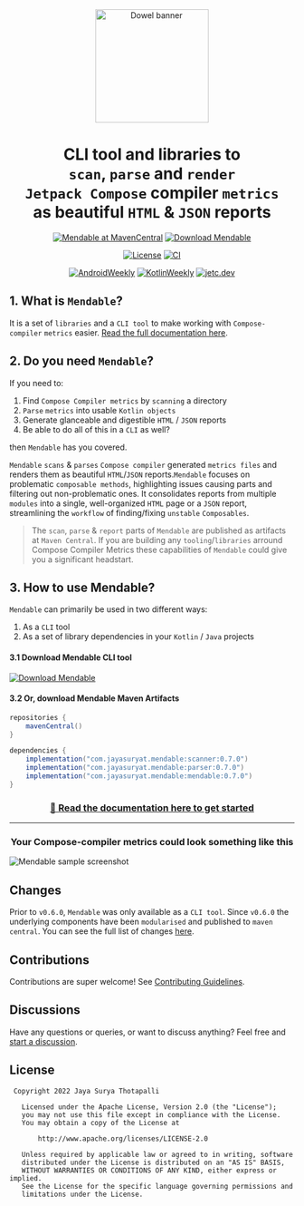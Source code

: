 <div align="center">

  <a>
    <picture>
      <source media="(prefers-color-scheme: dark)" srcset="https://user-images.githubusercontent.com/37530409/205920274-d4cd2c4e-92d9-40d8-ac0f-39e8374600d6.svg" height="200">
      <img alt="Dowel banner" src="https://user-images.githubusercontent.com/37530409/205920279-1c22ea9e-1f81-45d9-9994-01785e9ab473.svg" height="200">
    </picture>
  </a>

  <h1>CLI tool and libraries to<br><code>scan</code>, <code>parse</code> and <code>render</code><br><code>Jetpack Compose</code> compiler <code>metrics</code><br>as beautiful <code>HTML</code> & <code>JSON</code> reports</h1>

 <p align="center">
      <a href="https://repo1.maven.org/maven2/com/jayasuryat/mendable/"><img alt="Mendable at MavenCentral" src="https://staging.shields.io/maven-central/v/com.jayasuryat.mendable/mendable?style=for-the-badge&color=%2332cc57"/></a>
    <a href="https://github.com/jayasuryat/mendable/releases/download/v0.7.0/mendable-app.jar"><img alt="Download Mendable" src="https://img.shields.io/badge/Mendable.jar-0.7.0-%2306090E?style=for-the-badge&logo=jetpackcompose&color=%2332cc57"/></a>
  </p>

  <p align="center">
    <a href="https://opensource.org/licenses/Apache-2.0"><img alt="License" src="https://img.shields.io/badge/License-Apache%202.0-blue.svg"/></a>
    <a href="https://github.com/jayasuryat/mendable/actions/workflows/main.yml"><img alt="CI" src="https://github.com/jayasuryat/mendable/actions/workflows/main.yml/badge.svg"/></a>
  </p>

  <p align="center">
    <a href="https://androidweekly.net/issues/issue-548"><img alt="AndroidWeekly" src="https://img.shields.io/badge/AndroidWeekly-%23548-2299cc.svg?style=flat&logo=android"/></a>
    <a href="https://mailchi.mp/kotlinweekly/kotlin-weekly-332"><img alt="KotlinWeekly" src="https://img.shields.io/badge/KotlinWeekly-%23332-7549b5.svg?style=flat&logo=kotlin"/></a>
    <a href="https://jetc.dev/issues/145.html"><img alt="jetc.dev" src="https://img.shields.io/badge/jetc.dev-%23145-343a40.svg?style=flat&logo=jetpackcompose"/></a>
  </p>

</div>

## 1. What is `Mendable`?

It is a set of `libraries` and a `CLI tool` to make working with `Compose-compiler` `metrics` easier. [Read the
full documentation here](https://jayasuryat.github.io/mendable/).

## 2. Do you need `Mendable`?

If you need to:

1. Find `Compose Compiler metrics` by `scanning` a directory
2. `Parse` `metrics` into usable `Kotlin objects`
3. Generate glanceable and digestible `HTML` / `JSON` reports
4. Be able to do all of this in a `CLI` as well?

then `Mendable` has you covered.

`Mendable` `scans` & `parses` `Compose compiler` generated `metrics files` and renders them as beautiful `HTML`/`JSON`
reports.`Mendable` focuses on problematic `composable methods`, highlighting issues causing parts and filtering out
non-problematic ones. It consolidates reports from multiple `modules` into a single, well-organized `HTML` page or a
`JSON` report, streamlining the `workflow` of finding/fixing `unstable` `Composables`.

> The `scan`, `parse` & `report` parts of `Mendable` are published as artifacts at `Maven Central`. If you
> are building any `tooling`/`libraries` arround Compose Compiler Metrics these capabilities of `Mendable` could give
> you a significant headstart.

## 3. How to use Mendable?

`Mendable` can primarily be used in two different ways:

1. As a `CLI` tool
2. As a set of library dependencies in your `Kotlin` / `Java` projects

#### 3.1 Download Mendable CLI tool

<a href="https://github.com/jayasuryat/mendable/releases/download/v0.7.0/mendable-app.jar"><img alt="Download Mendable" src="https://img.shields.io/badge/Mendable.jar-0.7.0-%2306090E?style=for-the-badge&logo=jetpackcompose&color=%2332cc57"/></a>

#### 3.2 Or, download Mendable Maven Artifacts

```groovy
repositories {
    mavenCentral()
}

dependencies {
    implementation("com.jayasuryat.mendable:scanner:0.7.0")
    implementation("com.jayasuryat.mendable:parser:0.7.0")
    implementation("com.jayasuryat.mendable:mendable:0.7.0")
}
```

<div align="center">
  <h3><a href="https://jayasuryat.github.io/mendable/howto/">🚀  Read the documentation here to get started</a></h3>
</div>

---
<div align="center">
  <h3>Your Compose-compiler metrics could look something like this</h3>
</div>

![Mendable sample screenshot](https://user-images.githubusercontent.com/37530409/206190055-33332a9c-f953-40d0-82a7-8d8df5d796f0.png)

## Changes

Prior to `v0.6.0`, `Mendable` was only available as a `CLI tool`. Since `v0.6.0` the underlying components have been
`modularised` and published to `maven central`. You can see the full list of
changes [here](https://github.com/jayasuryat/mendable/releases/tag/v0.6.0).

## Contributions

Contributions are super welcome!
See [Contributing Guidelines](https://github.com/jayasuryat/mendable/blob/main/CONTRIBUTING.md).

## Discussions

Have any questions or queries, or want to discuss anything? Feel free
and [start a discussion](https://github.com/jayasuryat/mendable/discussions).

## License

```
 Copyright 2022 Jaya Surya Thotapalli

   Licensed under the Apache License, Version 2.0 (the "License");
   you may not use this file except in compliance with the License.
   You may obtain a copy of the License at

       http://www.apache.org/licenses/LICENSE-2.0

   Unless required by applicable law or agreed to in writing, software
   distributed under the License is distributed on an "AS IS" BASIS,
   WITHOUT WARRANTIES OR CONDITIONS OF ANY KIND, either express or implied.
   See the License for the specific language governing permissions and
   limitations under the License.
```
